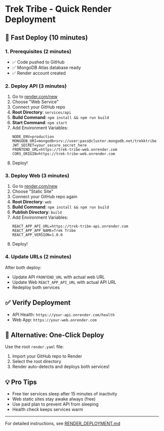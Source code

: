 # Trek Tribe - Quick Render Deployment

## 🚀 Fast Deploy (10 minutes)

### 1. Prerequisites (2 minutes)
- ✅ Code pushed to GitHub
- ✅ MongoDB Atlas database ready
- ✅ Render account created

### 2. Deploy API (3 minutes)
1. Go to [render.com/new](https://render.com/new)
2. Choose "Web Service"
3. Connect your GitHub repo
4. **Root Directory**: `services/api`
5. **Build Command**: `npm install && npm run build`
6. **Start Command**: `npm start`
7. Add Environment Variables:
   ```
   NODE_ENV=production
   MONGODB_URI=mongodb+srv://user:pass@cluster.mongodb.net/trekktribe
   JWT_SECRET=your_secure_secret_here
   FRONTEND_URL=https://trek-tribe-web.onrender.com
   CORS_ORIGIN=https://trek-tribe-web.onrender.com
   ```
8. Deploy!

### 3. Deploy Web (3 minutes)
1. Go to [render.com/new](https://render.com/new)
2. Choose "Static Site"
3. Connect your GitHub repo again
4. **Root Directory**: `web`
5. **Build Command**: `npm install && npm run build`
6. **Publish Directory**: `build`
7. Add Environment Variables:
   ```
   REACT_APP_API_URL=https://trek-tribe-api.onrender.com
   REACT_APP_APP_NAME=Trek Tribe
   REACT_APP_VERSION=1.0.0
   ```
8. Deploy!

### 4. Update URLs (2 minutes)
After both deploy:
- Update API `FRONTEND_URL` with actual web URL
- Update Web `REACT_APP_API_URL` with actual API URL
- Redeploy both services

## ✅ Verify Deployment
- API Health: `https://your-api.onrender.com/health`
- Web App: `https://your-web.onrender.com`

## 🔧 Alternative: One-Click Deploy

Use the root `render.yaml` file:
1. Import your GitHub repo to Render
2. Select the root directory
3. Render auto-detects and deploys both services!

## 💡 Pro Tips
- Free tier services sleep after 15 minutes of inactivity
- Web static sites stay awake always (free)
- Use paid plan to prevent API from sleeping
- Health check keeps services warm

---
For detailed instructions, see [RENDER_DEPLOYMENT.md](./RENDER_DEPLOYMENT.md)